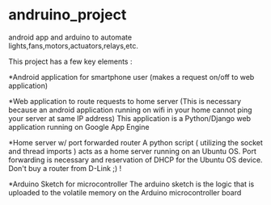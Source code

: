 andruino_project
================

android app and arduino to automate lights,fans,motors,actuators,relays,etc.

This project has a few key elements :


*Android application for smartphone user
(makes a request on/off to web application)

*Web application to route requests to home server
(This is necessary because an android application running on wifi in your home cannot ping your server at same IP address)
This application is a Python/Django web application running on Google App Engine

*Home server w/ port forwarded router 
A python script ( utilizing the socket and thread imports ) acts as a home server running on an Ubuntu OS.  Port forwarding is necessary and reservation of DHCP for the Ubuntu OS device.  Don't buy a router from D-Link ;) !

*Arduino Sketch for microcontroller
The arduino sketch is the logic that is uploaded to the volatile memory on the Arduino microcontroller board

